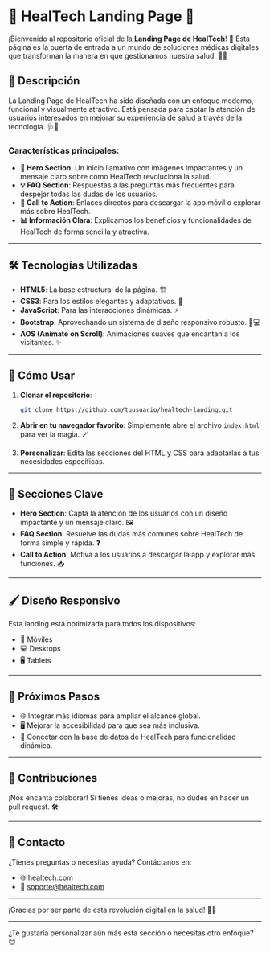 

# 🌟 HealTech Landing Page 🌟

¡Bienvenido al repositorio oficial de la **Landing Page de HealTech**! 🚀 Esta página es la puerta de entrada a un mundo de soluciones médicas digitales que transforman la manera en que gestionamos nuestra salud. 💊✨

## 📖 Descripción

La Landing Page de HealTech ha sido diseñada con un enfoque moderno, funcional y visualmente atractivo. Está pensada para captar la atención de usuarios interesados en mejorar su experiencia de salud a través de la tecnología. 🩺📱

### Características principales:
- **🌌 Hero Section**: Un inicio llamativo con imágenes impactantes y un mensaje claro sobre cómo HealTech revoluciona la salud.
- **💡 FAQ Section**: Respuestas a las preguntas más frecuentes para despejar todas las dudas de los usuarios.
- **🎯 Call to Action**: Enlaces directos para descargar la app móvil o explorar más sobre HealTech.
- **📊 Información Clara**: Explicamos los beneficios y funcionalidades de HealTech de forma sencilla y atractiva.

---

## 🛠️ Tecnologías Utilizadas

- **HTML5**: La base estructural de la página. 🏗️
- **CSS3**: Para los estilos elegantes y adaptativos. 🎨
- **JavaScript**: Para las interacciones dinámicas. ⚡
- **Bootstrap**: Aprovechando un sistema de diseño responsivo robusto. 📱💻
- **AOS (Animate on Scroll)**: Animaciones suaves que encantan a los visitantes. ✨

---

## 🚀 Cómo Usar

1. **Clonar el repositorio**:
   ```bash
   git clone https://github.com/tuusuario/healtech-landing.git
   ```

2. **Abrir en tu navegador favorito**:
   Simplemente abre el archivo `index.html` para ver la magia. 🪄

3. **Personalizar**:
   Edita las secciones del HTML y CSS para adaptarlas a tus necesidades específicas.

---

## 🌟 Secciones Clave

- **Hero Section**: Capta la atención de los usuarios con un diseño impactante y un mensaje claro. 🖼️
- **FAQ Section**: Resuelve las dudas más comunes sobre HealTech de forma simple y rápida. ❓
- **Call to Action**: Motiva a los usuarios a descargar la app y explorar más funciones. 📥

---

## 🖌️ Diseño Responsivo

Esta landing está optimizada para todos los dispositivos:
- 📱 Móviles
- 💻 Desktops
- 🖥️ Tablets

---

## 📢 Próximos Pasos

- 🌐 Integrar más idiomas para ampliar el alcance global.
- 🖥️ Mejorar la accesibilidad para que sea más inclusiva.
- 💾 Conectar con la base de datos de HealTech para funcionalidad dinámica.

---

## 🤝 Contribuciones

¡Nos encanta colaborar! Si tienes ideas o mejoras, no dudes en hacer un pull request. 🛠️

---

## 💬 Contacto

¿Tienes preguntas o necesitas ayuda? Contáctanos en:
- 🌐 [healtech.com](https://healtech.com)
- 📧 soporte@healtech.com

---

¡Gracias por ser parte de esta revolución digital en la salud! 🚀💙

--- 

¿Te gustaría personalizar aún más esta sección o necesitas otro enfoque? 😊
